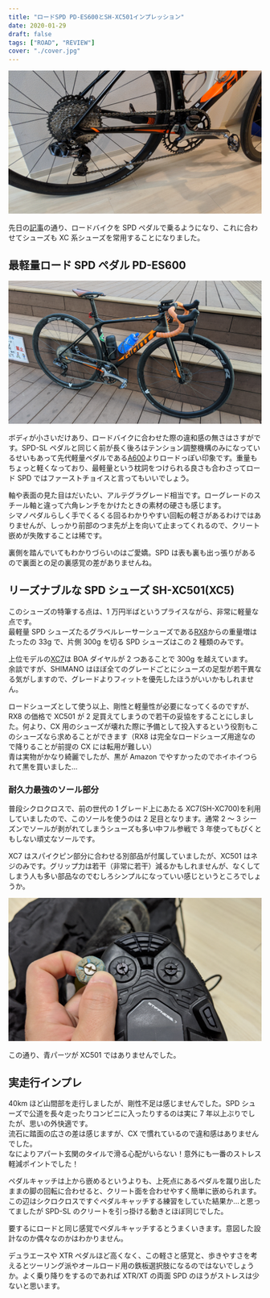 ```yaml
---
title: "ロードSPD PD-ES600とSH-XC501インプレッション"
date: 2020-01-29
draft: false
tags: ["ROAD", "REVIEW"]
cover: "./cover.jpg"
---
```


![cover](./cover.jpg)

先日の[記事](/post/2020/01/tcr_allroadize/)の通り、ロードバイクを SPD ペダルで乗るようになり、これに合わせてシューズも XC 系シューズを常用することになりました。

## 最軽量ロード SPD ペダル PD-ES600

![見た目](./complete.jpg)

ボディが小さいだけあり、ロードバイクに合わせた際の違和感の無さはさすがです。SPD-SL ペダルと同じく前が長く後ろはテンション調整機構のみになっているせいもあって先代軽量ペダルである[A600](https://amzn.to/3aWAbKM)よりロードっぽい印象です。重量もちょっと軽くなっており、最軽量という枕詞をつけられる良さも合わさってロード SPD ではファーストチョイスと言ってもいいでしょう。

軸や表面の見た目はだいたい、アルテグラグレード相当です。ローグレードのスチール軸と違って六角レンチをかけたときの素材の硬さも感じます。  
シマノペダルらしく手でくるくる回るわかりやすい回転の軽さがあるわけではありませんが、しっかり前部のつま先が上を向いて止まってくれるので、クリート嵌めが失敗することは稀です。

裏側を踏んでいてもわかりづらいのはご愛嬌。SPD は表も裏も出っ張りがあるので裏面との足の裏感覚の差がありませんね。

## リーズナブルな SPD シューズ SH-XC501(XC5)

<LinkBox isAmazonLink url="http://www.amazon.co.jp/exec/obidos/ASIN/B07XNX5RLG/gensobunya-22/ref=nosim/" />

このシューズの特筆する点は、1 万円半ばというプライスながら、非常に軽量な点です。  
最軽量 SPD シューズたるグラベルレーサーシューズである[RX8](https://bike.shimano.com/ja-JP/product/apparel-accessories/shimano-series-lsg-2020/SH-RX800.html)からの重量増はたったの 33g で、片側 300g を切る SPD シューズはこの 2 種類のみです。

上位モデルの[XC7](https://amzn.to/2SdZGiv)は BOA ダイヤルが 2 つあることで 300g を越えています。  
余談ですが、SHIMANO はほぼ全てのグレードごとにシューズの足型が若干異なる気がしますので、グレードよりフィットを優先したほうがいいかもしれません。

ロードシューズとして使う以上、剛性と軽量性が必要になってくるのですが、RX8 の価格で XC501 が 2 足買えてしまうので若干の妥協をすることにしました。何より、CX 用のシューズが壊れた際に予備として投入するという役割もこのシューズなら求めることができます（RX8 は完全なロードシューズ用途なので降りることが前提の CX には転用が難しい）  
青は実物がかなり綺麗でしたが、黒が Amazon でやすかったのでホイホイつられて黒を買いました…

### 耐久力最強のソール部分

普段シクロクロスで、前の世代の 1 グレード上にあたる XC7(SH-XC700)を利用していましたので、このソールを使うのは 2 足目となります。通常 2 ～ 3 シーズンでソールが剥がれてしまうシューズも多い中フル参戦で 3 年使ってもびくともしない頑丈なソールです。

XC7 はスパイクピン部分に合わせる別部品が付属していましたが、XC501 はネジのみです。グリップ力は若干（非常に若干）減るかもしれませんが、なくしてしまう人も多い部品なのでむしろシンプルになっていい感じというところでしょうか。

![スパイク部分の差](./spike.jpg)

この通り、青パーツが XC501 ではありませんでした。

## 実走行インプレ

40km ほど山間部を走行しましたが、剛性不足は感じませんでした。SPD シューズで公道を長々走ったりコンビニに入ったりするのは実に 7 年以上ぶりでしたが、思いの外快適です。  
流石に踏面の広さの差は感じますが、CX で慣れているので違和感はありませんでした。  
なによりアパート玄関のタイルで滑る心配がいらない！意外にも一番のストレス軽減ポイントでした！

ペダルキャッチは上から嵌めるというよりも、上死点にあるペダルを蹴り出したままの脚の回転に合わせると、クリート面を合わせやすく簡単に嵌められます。この辺はシクロクロスですぐペダルキャッチする練習をしていた結果か…と思ってましたが SPD-SL のクリートを引っ掛ける動きとほぼ同じでした。

要するにロードと同じ感覚でペダルキャッチするとうまくいきます。意図した設計なのか偶々なのかはわかりません。

デュラエースや XTR ペダルほど高くなく、この軽さと感覚と、歩きやすさを考えるとツーリング派やオールロード用の鉄板選択肢になるのではないでしょうか。よく乗り降りをするのであれば XTR/XT の両面 SPD のほうがストレスは少ないと思います。

<LinkBox isAmazonLink url="http://www.amazon.co.jp/exec/obidos/ASIN/B07BWC3Y1N/gensobunya-22/ref=nosim/" />
